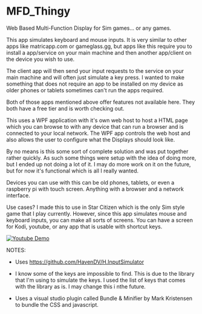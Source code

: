 # MFD_Thingy
Web Based Multi-Function Display for Sim games... or any games. 

This app simulates keyboard and mouse inputs. It is very similar to other apps like matricapp.com or gameglass.gg, but apps like this require you to install a app/service on your main machine and then another app/client on the device you wish to use.

The client app will then send your input requests to the service on your main machine and will often just simulate a key press. I wanted to make something that does not require an app to be installed on my device as older phones or tablets sometimes can't run the apps required.

Both of those apps mentioned above offer features not available here. They both have a free tier and is worth checking out.

This uses a WPF application with it's own web host to host a HTML page which you can browse to with any device that can run a browser and is connected to your local network. 
The WPF app controls the web host and also allows the user to configure what the Displays should look like.

By no means is this some sort of complete solution and was put together rather quickly. As such some things were setup with the idea of doing more, but I ended up not doing a lot of it. I may do more work on it on the future, but for now it's functional which is all I really wanted.

Devices you can use with this can be old phones, tablets, or even a raspberry pi with touch screen. Anything with a browser and a network interface.


Use cases?
I made this to use in Star Citizen which is the only Sim style game that I play currently. However, since this app simulates mouse and keyboard inputs, you can make all sorts of screens. You can have a screen for Kodi, youtube, or any app that is usable with shortcut keys.


[![Youtube Demo](https://img.youtube.com/vi/yC3m9ijjm_Q/hqdefault.jpg)](https://www.youtube.com/watch?v=yC3m9ijjm_Q)



NOTES: 
- Uses https://github.com/HavenDV/H.InputSimulator

- I know some of the keys are impossible to find. This is due to the library that I'm using to simulate the keys. I used the list of keys that comes with the library as is. I may change this i nthe future.

- Uses a visual studio plugin called Bundle & Minifier by Mark Kristensen to bundle the CSS and javascript.
